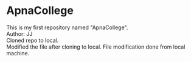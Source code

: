 # ApnaCollege
This is my first repository named "ApnaCollege".
<br>
Author: JJ
<br>
Cloned repo to local.
<br>
Modified the file after cloning to local. File modification done from local machine.
